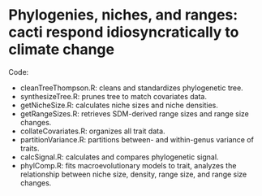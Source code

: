 # Phylogenies, niches, and ranges: cacti respond idiosyncratically to climate change

Code:
* cleanTreeThompson.R: cleans and standardizes phylogenetic tree.
* synthesizeTree.R: prunes tree to match covariates data.
* getNicheSize.R: calculates niche sizes and niche densities.
* getRangeSizes.R: retrieves SDM-derived range sizes and range size changes.
* collateCovariates.R: organizes all trait data.
* partitionVariance.R: partitions between- and within-genus variance of traits.
* calcSignal.R: calculates and compares phylogenetic signal.
* phylComp.R: fits macroevolutionary models to trait, analyzes the relationship between niche size, density, range size, and range size changes.

